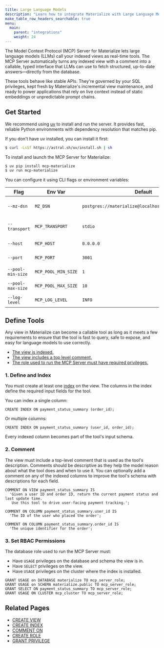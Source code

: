 ```yaml
---
title: Large Language Models
description: "Learn how to integrate Materialize with Large Language Models (LLMs) using MCP"
make_table_row_headers_searchable: true
menu:
  main:
    parent: "integrations"
    weight: 24
---
```


The Model Context Protocol (MCP) Server for Materialize lets large language models (LLMs) call your indexed views as real-time tools.
The MCP Server automatically turns any indexed view with a comment into a callable, typed interface that LLMs can use to fetch structured, up-to-date answers—directly from the database.

These tools behave like stable APIs.
They're governed by your SQL privileges, kept fresh by Materialize's incremental view maintenance, and ready to power applications that rely on live context instead of static embeddings or unpredictable prompt chains.

## Get Started

We recommend using [uv](https://docs.astral.sh/uv/) to install and run the server.
It provides fast, reliable Python environments with dependency resolution that matches pip.

If you don't have uv installed, you can install it first:

```bash
$ curl -LsSf https://astral.sh/uv/install.sh | sh
```

To install and launch the MCP Server for Materialize:

```bash
$ uv pip install mcp-materialize
$ uv run mcp-materialize
```

You can configure it using CLI flags or environment variables:

| Flag              | Env Var             | Default                                               | Description                           |
| ----------------- | ------------------- | ----------------------------------------------------- | ------------------------------------- |
| `--mz-dsn`        | `MZ_DSN`            | `postgres://materialize@localhost:6875/materialize`   | Materialize connection string         |
| `--transport`     | `MCP_TRANSPORT`     | `stdio`                                               | Communication mode (`stdio` or `sse`) |
| `--host`          | `MCP_HOST`          | `0.0.0.0`                                             | Host for `sse` mode                   |
| `--port`          | `MCP_PORT`          | `3001`                                                | Port for `sse` mode                   |
| `--pool-min-size` | `MCP_POOL_MIN_SIZE` | `1`                                                   | Minimum DB pool size                  |
| `--pool-max-size` | `MCP_POOL_MAX_SIZE` | `10`                                                  | Maximum DB pool size                  |
| `--log-level`     | `MCP_LOG_LEVEL`     | `INFO`                                                | Logging verbosity                     |



## Define Tools

Any view in Materialize can become a callable tool as long as it meets a few requirements to ensure that the tool is fast to query, safe to expose, and easy for language models to use correctly.

- [The view is indexed.](#1-define-and-index)
- [The view includes a top level comment.](#2-comment)
- [The role used to run the MCP Server must have required privileges.](#3-set-rbac-permissions)

### 1. Define and Index

You must create at least one [index](/concepts/indexes/) on the view. The columns in the index define the required input fields for the tool.

You can index a single column:

```mzsql
CREATE INDEX ON payment_status_summary (order_id);
```

Or multiple columns:

```mzsql
CREATE INDEX ON payment_status_summary (user_id, order_id);
```

Every indexed column becomes part of the tool's input schema.

### 2. Comment

The view must include a top-level comment that is used as the tool's description.
Comments should be descriptive as they help the model reason about what the tool does and when to use it.
You can optionally add a comment on any of the indexed columns to improve the tool's schema with descriptions for each field.

```mzsql
COMMENT ON VIEW payment_status_summary IS
  'Given a user ID and order ID, return the current payment status and last update time.
   Use this tool to drive user-facing payment tracking.';

COMMENT ON COLUMN payment_status_summary.user_id IS
  'The ID of the user who placed the order';

COMMENT ON COLUMN payment_status_summary.order_id IS
  'The unique identifier for the order';
```

### 3. Set RBAC Permissions

The database role used to run the MCP Server must:

* Have `USAGE` privileges on the database and schema the view is in.
* Have `SELECT` privileges on the view.
* Have `USAGE` privileges on the cluster where the index is installed.

```mzsql
GRANT USAGE on DATABASE materialize TO mcp_server_role;
GRANT USAGE on SCHEMA materialize.public TO mcp_server_role;
GRANT SELECT ON payment_status_summary TO mcp_server_role;
GRANT USAGE ON CLUSTER mcp_cluster TO mcp_server_role;
```

## Related Pages

* [CREATE VIEW](/sql/create-view)
* [CREATE INDEX](/sql/create-index)
* [COMMENT ON](/sql/comment-on)
* [CREATE ROLE](/sql/create-role)
* [GRANT PRIVILEGE](/sql/grant-privilege)
